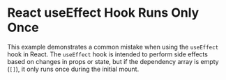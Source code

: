 # React useEffect Hook Runs Only Once
This example demonstrates a common mistake when using the `useEffect` hook in React. The `useEffect` hook is intended to perform side effects based on changes in props or state, but if the dependency array is empty (`[]`), it only runs once during the initial mount.